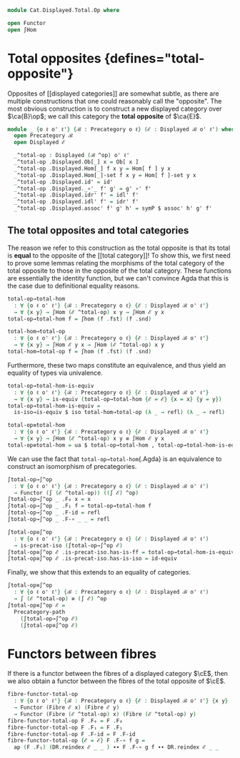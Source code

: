 <!--
```agda
open import Cat.Functor.Equivalence.Path
open import Cat.Functor.Equivalence
open import Cat.Displayed.Fibre
open import Cat.Displayed.Total
open import Cat.Displayed.Base
open import Cat.Prelude

import Cat.Displayed.Reasoning as DR
```
-->

```agda
module Cat.Displayed.Total.Op where

open Functor
open ∫Hom
```

# Total opposites {defines="total-opposite"}

Opposites of [[displayed categories]] are somewhat subtle, as there are
multiple constructions that one could reasonably call the "opposite".
The most obvious construction is to construct a new displayed category
over $\ca{B}\op$; we call this category the **total opposite** of
$\ca{E}$.

```agda
module _ {o ℓ o' ℓ'} {ℬ : Precategory o ℓ} (ℰ : Displayed ℬ o' ℓ') where
  open Precategory ℬ
  open Displayed ℰ

  _^total-op : Displayed (ℬ ^op) o' ℓ'
  _^total-op .Displayed.Ob[_] x = Ob[ x ]
  _^total-op .Displayed.Hom[_] f x y = Hom[ f ] y x
  _^total-op .Displayed.Hom[_]-set f x y = Hom[ f ]-set y x
  _^total-op .Displayed.id' = id'
  _^total-op .Displayed._∘'_ f' g' = g' ∘' f'
  _^total-op .Displayed.idr' f' = idl' f'
  _^total-op .Displayed.idl' f' = idr' f'
  _^total-op .Displayed.assoc' f' g' h' = symP $ assoc' h' g' f'
```

## The total opposites and total categories

The reason we refer to this construction as the total opposite is that
its total is **equal** to the opposite of the [[total category]]!  To
show this, we first need to prove some lemmas relating the morphisms of
the total category of the total opposite to those in the opposite of the
total category. These functions are essentially the identity function,
but we can't convince Agda that this is the case due to definitional
equality reasons.

```agda
total-op→total-hom
  : ∀ {o ℓ o' ℓ'} {ℬ : Precategory o ℓ} {ℰ : Displayed ℬ o' ℓ'}
  → ∀ {x y} → ∫Hom (ℰ ^total-op) x y → ∫Hom ℰ y x
total-op→total-hom f = ∫hom (f .fst) (f .snd)

total-hom→total-op
  : ∀ {o ℓ o' ℓ'} {ℬ : Precategory o ℓ} {ℰ : Displayed ℬ o' ℓ'}
  → ∀ {x y} → ∫Hom ℰ y x → ∫Hom (ℰ ^total-op) x y
total-hom→total-op f = ∫hom (f .fst) (f .snd)
```

Furthermore, these two maps constitute an equivalence, and thus yield
an equality of types via univalence.

```agda
total-op→total-hom-is-equiv
  : ∀ {o ℓ o' ℓ'} {ℬ : Precategory o ℓ} {ℰ : Displayed ℬ o' ℓ'}
  → ∀ {x y} → is-equiv (total-op→total-hom {ℰ = ℰ} {x = x} {y = y})
total-op→total-hom-is-equiv =
  is-iso→is-equiv $ iso total-hom→total-op (λ _ → refl) (λ _ → refl)

total-op≡total-hom
  : ∀ {o ℓ o' ℓ'} {ℬ : Precategory o ℓ} {ℰ : Displayed ℬ o' ℓ'}
  → ∀ {x y} → ∫Hom (ℰ ^total-op) x y ≡ ∫Hom ℰ y x
total-op≡total-hom = ua $ total-op→total-hom , total-op→total-hom-is-equiv
```

We can use the fact that `total-op→total-hom`{.Agda} is an equivalence
to construct an isomorphism of precategories.

```agda
∫total-op→∫^op
  : ∀ {o ℓ o' ℓ'} {ℬ : Precategory o ℓ} (ℰ : Displayed ℬ o' ℓ')
  → Functor (∫ (ℰ ^total-op)) ((∫ ℰ) ^op)
∫total-op→∫^op _ .F₀ x = x
∫total-op→∫^op _ .F₁ f = total-op→total-hom f
∫total-op→∫^op _ .F-id = refl
∫total-op→∫^op _ .F-∘ _ _ = refl

∫total-op≅∫^op
  : ∀ {o ℓ o' ℓ'} {ℬ : Precategory o ℓ} (ℰ : Displayed ℬ o' ℓ')
  → is-precat-iso (∫total-op→∫^op ℰ)
∫total-op≅∫^op ℰ .is-precat-iso.has-is-ff = total-op→total-hom-is-equiv
∫total-op≅∫^op ℰ .is-precat-iso.has-is-iso = id-equiv
```

Finally, we show that this extends to an equality of categories.

```agda
∫total-op≡∫^op
  : ∀ {o ℓ o' ℓ'} {ℬ : Precategory o ℓ} (ℰ : Displayed ℬ o' ℓ')
  → ∫ (ℰ ^total-op) ≡ (∫ ℰ) ^op
∫total-op≡∫^op ℰ =
  Precategory-path
    (∫total-op→∫^op ℰ)
    (∫total-op≅∫^op ℰ)
```

# Functors between fibres

If there is a functor between the fibres of a displayed category $\cE$,
then we also obtain a functor between the fibres of the total opposite
of $\cE$.

```agda
fibre-functor-total-op
  : ∀ {o ℓ o' ℓ'} {ℬ : Precategory o ℓ} {ℰ : Displayed ℬ o' ℓ'} {x y}
  → Functor (Fibre ℰ x) (Fibre ℰ y)
  → Functor (Fibre (ℰ ^total-op) x) (Fibre (ℰ ^total-op) y)
fibre-functor-total-op F .F₀ = F .F₀
fibre-functor-total-op F .F₁ = F .F₁
fibre-functor-total-op F .F-id = F .F-id
fibre-functor-total-op {ℰ = ℰ} F .F-∘ f g =
  ap (F .F₁) (DR.reindex ℰ _ _ ) ∙∙ F .F-∘ g f ∙∙ DR.reindex ℰ _ _
```
